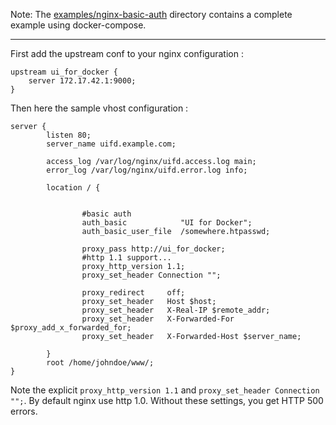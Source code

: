 Note: The [examples/nginx-basic-auth](https://github.com/kevana/ui-for-docker/tree/master/examples/nginx-basic-auth) directory contains a complete example using docker-compose.

---

First add the upstream conf to your nginx configuration :
```
upstream ui_for_docker {
    server 172.17.42.1:9000;
}
```

Then here the sample vhost configuration : 

```
server {
        listen 80;
        server_name uifd.example.com;

        access_log /var/log/nginx/uifd.access.log main;
        error_log /var/log/nginx/uifd.error.log info;

        location / {
 

                #basic auth
                auth_basic            "UI for Docker";
                auth_basic_user_file  /somewhere.htpasswd;

                proxy_pass http://ui_for_docker;
                #http 1.1 support...
                proxy_http_version 1.1;
                proxy_set_header Connection "";

                proxy_redirect     off;
                proxy_set_header   Host $host;
                proxy_set_header   X-Real-IP $remote_addr;
                proxy_set_header   X-Forwarded-For $proxy_add_x_forwarded_for;
                proxy_set_header   X-Forwarded-Host $server_name;

        }
        root /home/johndoe/www/;
}

```

Note the explicit `proxy_http_version 1.1` and `proxy_set_header Connection "";`. By default nginx use http 1.0. Without these settings, you get HTTP 500 errors.